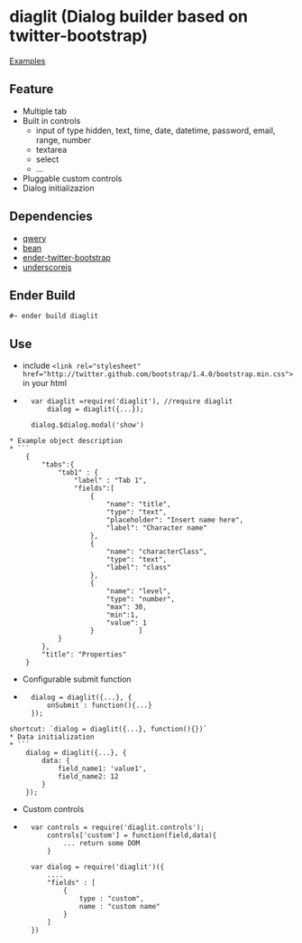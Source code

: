 diaglit (Dialog builder based on twitter-bootstrap)
===================================================

[Examples](http://carlo-colombo.github.com/diaglit)

Feature
-------
* Multiple tab
* Built in controls
  * input of type hidden, text, time, date, datetime, password, email, range, number
  * textarea
  * select
  * ...
* Pluggable custom controls
* Dialog initializazion

Dependencies
------------
* [qwery](https://github.com/ded/qwery)
* [bean](https://github.com/fat/bean)
* [ender-twitter-bootstrap](http://rvagg.github.com/bootstrap/javascript.html)
* [underscorejs](http://documentcloud.github.com/underscore)

Ender Build
-----------
`#~ ender build diaglit`

Use
------------
* include `<link rel="stylesheet" href="http://twitter.github.com/bootstrap/1.4.0/bootstrap.min.css">` in your html
* ```
	var diaglit =require('diaglit'), //require diaglit
		dialog = diaglit({...});

	dialog.$dialog.modal('show')
```
* Example object description
* ```
	{
		"tabs":{
			"tab1" : {
				"label" : "Tab 1",
				"fields":[
					{
						"name": "title",
						"type": "text",
						"placeholder": "Insert name here",
						"label": "Character name"
					},
					{
						"name": "characterClass",
						"type": "text",
						"label": "class"
					},
					{
						"name": "level",
						"type": "number",
						"max": 30,
						"min":1,
						"value": 1
					}			]
			}
		},
		"title": "Properties"
	}
``` 
* Configurable submit function 
* ```
	dialog = diaglit({...}, {
		onSubmit : function(){...}
	});
``` 
shortcut: `dialog = diaglit({...}, function(){})`
* Data initialization 
* ```
	dialog = diaglit({...}, {
		data: {
			field_name1: 'value1',
			field_name2: 12
		}		
	});
```
* Custom controls
* ```
	var controls = require('diaglit.controls');
		controls['custom'] = function(field,data){
			... return some DOM
		}

	var	dialog = require('diaglit')({
		....
		"fields" : [
			{
				type : "custom",
				name : "custom name"
			}
		]
	})
```
